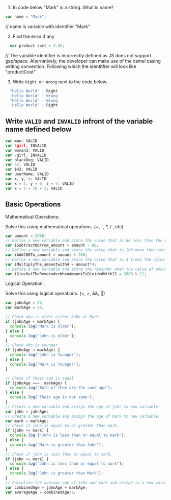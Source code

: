 1. In code below "Mark" is a string.  What is name?
```js
var name = "Mark";
```
// name is variable with identifier "Mark"

2. Find the error if any
```js
  var product cost = 3.45;
```
// The variable identifier is incorrectly defined as JS does not support gap/space. Alternatively, the developer can make use of the camel casing writing convention. Following which the identitfier will look like "productCost" 

3. Write `Right or Wrong` next to the code below.

```js
  "Hello World" : Right
  'Hello World" : Wrong
  "Hello World' : Wrong
  'Hello World' : Right
```


## Write `VALID` and `INVALID` infront of the variable name defined below
```js
var man; VALID
var 1girl; INVALID
var woman3; VALID
var -girl; INVALID
var blackDog; VALID
var 42; VALID
var $42; VALID
var userName; VALID
var x, y, z; VALID
var x = 5, y = 6, z = 7; VALID
var x = 5 + 10 + 2; VALID
```

## Basic Operations

Mathematical Operations:

Solve this using mathematical operations. (+, -, *, / , etc)

```js
var amount = 2080;
// Define a new variable and store the value that is 80 less then the value of amount.
var iSubtract80From_amount = amount - 80;
// Define a new variable and store the value that is 200 more then the value of amount.
var iAdd200To_amount = amount + 200;
// Define a new variable and store the value that is 4 times the value of amount.
var iMultiplyThe_amountwith4 = amount*4;
// Define a new variable and store the reminder when the value of amount is  divided by 21.
var iGiveOutTheRemainderWhenAmountIsDividedWith21 = 2080 % 21;
```

Logical Operation:

Solve this using logical operations. (<, >, &&, ||)

```js
var johnAge = 45;
var markAge = 35;

// Check who is older either John or Mark
if (johnAge < markAge) {
  console.log('Mark is older');
} else {
  console.log('John is older');
}
// Check who is younger
if (johnAge < markAge) {
  console.log('John is Younger');
} else {
  console.log('Mark is Younger');
}

// Check if their age is equal
if (johnAge ===  markAge) {
  console.log('Both of them are the same age');
} else {
  console.log('Their age is not same');
}
// Create a new variable and assign the age of john to new variable.
var john = johnAge;
// Create a new variable and assign the age of mark to new variable.
var mark = markAge;
// Check if john is equal to or greater then mark.
if (john >= mark) {
  console.log ("John is less than or equal to mark");
} else {
  console.log("Mark is greater than John");
}
// Check if john is less then or equal to mark.
if (john <= mark) {
  console.log("John is less than or equal to mark");
} else {
  console.log("John is greater than Mark");
}
// Calculate the average age of john and mark and assign to a new variable.
var combinedAge = johnAge + markAge;
var averageAge = combinedAge/2;
```